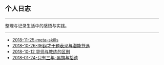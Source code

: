 ## 个人日志

---

整理与记录生活中的感悟与实践。

---


* [2018-11-25-meta-skills](https://sggggy.github.io/blog/2018-11-25-meta-skills)
* [2018-10-26-36组才干题表现与潜能节选](https://sggggy.github.io/blog/2018-10-26-36组才干题表现与潜能节选)
* [2018-10-12 导师与教练的区别](https://sggggy.github.io/blog/2018-10-12-coach-mentor)
* [2018-01-24-只有三年-黑旗与拾遗](https://sggggy.github.io/blog/2018-01-24-treeyearsofblackflag)